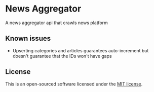 # News Aggregator

A news aggregator api that crawls news platform


## Known issues

- Upserting categories and articles guarantees auto-increment but doesn't guarantee that the IDs won't have gaps


## License

This is an open-sourced software licensed under the [MIT license](https://opensource.org/licenses/MIT).
